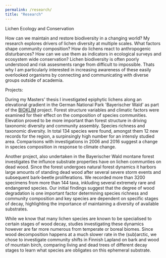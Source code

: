 ```yaml
---
permalink: /research/
title: "Research"
---
```

Lichen Ecology and Conservation

How can we maintain and restore biodiversity in a changing world? My research explores drivers of lichen diversity at multiple scales. What factors shape community composition? How do lichens react to anthropogenic disturbances? How can we use them as indicators in ecological surveys and ecosystem wide conservation?
Lichen biodiversity is often poorly understood and risk assesments range from difficult to impossible. Thats why I am particularly interested in increasing awareness of these easily overlooked organisms by connecting and communicating with diverse groups outside of academia. 

Projects:

During my Masters' thesis I investigated epiphytic lichens along an elevational gradient in the German National Park 'Bayerischer Wald' as part of the [BIOKLIM](https://www.npsumava.cz/wp-content/uploads/2019/06/sg_21_1_baessleretal.pdf) project. Forest structure variables and climatic factors were examined for their effect on the composition of species communities. Elevation proved to be more important than forest structure in driving taxonomic diversity and community assembly. Species richness and taxonomic diversity. In total 134 species were found, amongst them 12 new records for the region, a surpinsingly high number for an intensly studied area. Comparisons with investigations in 2006 and 2016 suggest a change in species composition in response to climate change.   

Another project, also undertaken in the Bayerischer Wald montane forest investigates the influnce substrate properties have on lichen communties on dead wood. Since the forest undergoes natural forest dynamics it harbors large amounts of standing dead wood after several severe storm events and subsequent bark-beetle proliferations. We recorded more than 3200 specimens from more than 144 taxa, inkluding several extremely rare and endangered species. Our initial findings suggest that the degree of wood degradation is one important factor determining species richness and community composition and key species are dependent on specific stages of decay, highlighting the importance of maintaining a diversity of available substrates.

While we know that many lichen species are known to be specialised to certain stages of wood decay, studies investigating these dynamics however are far more numerous from temperate or boreal biomes. Since wood decomposition happens at a much slower rate in the (sub)arctic, we chose to investigate community shifts in Finnish Lapland on bark and wood of mountain birch, comparing living and dead trees of different decay stages to learn what species are obligates on this ephemeral substrate.
